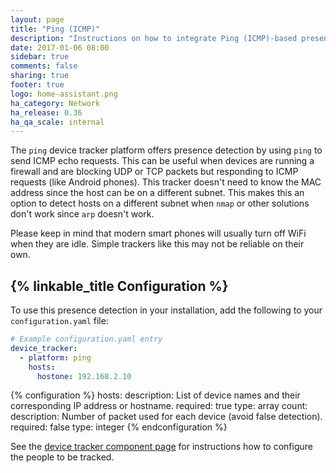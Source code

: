 ```yaml
---
layout: page
title: "Ping (ICMP)"
description: "Instructions on how to integrate Ping (ICMP)-based presence detection into Home Assistant."
date: 2017-01-06 08:00
sidebar: true
comments: false
sharing: true
footer: true
logo: home-assistant.png
ha_category: Network
ha_release: 0.36
ha_qa_scale: internal
---
```



The `ping` device tracker platform offers presence detection by using `ping` to send ICMP echo requests. This can be useful when devices are running a firewall and are blocking UDP or TCP packets but responding to ICMP requests (like Android phones). This tracker doesn't need to know the MAC address since the host can be on a different subnet. This makes this an option to detect hosts on a different subnet when `nmap` or other solutions don't work since `arp` doesn't work.

<p class='note'>
  Please keep in mind that modern smart phones will usually turn off WiFi when they are idle. Simple trackers like this may not be reliable on their own.
</p>

## {% linkable_title Configuration %}

To use this presence detection in your installation, add the following to your `configuration.yaml` file:

```yaml
# Example configuration.yaml entry
device_tracker:
  - platform: ping
    hosts:
      hostone: 192.168.2.10
```

{% configuration %}
hosts:
  description: List of device names and their corresponding IP address or hostname.
  required: true
  type: array
count:
  description: Number of packet used for each device (avoid false detection).
  required: false
  type: integer
{% endconfiguration %}

See the [device tracker component page](/components/device_tracker/) for instructions how to configure the people to be tracked.
